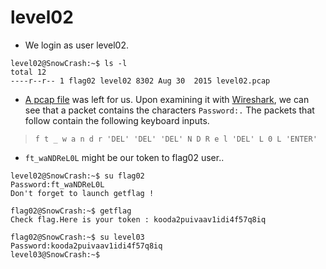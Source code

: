 # level02

- We login as user level02.
```
level02@SnowCrash:~$ ls -l
total 12
----r--r-- 1 flag02 level02 8302 Aug 30  2015 level02.pcap
```


- [A pcap file](https://en.wikipedia.org/wiki/Pcap) was left for us. Upon examining it with [Wireshark](https://en.wikipedia.org/wiki/Wireshark), we can see that a packet contains the characters `Password:.` The packets that follow contain the following keyboard inputs.
>`f t _ w a n d r 'DEL' 'DEL' 'DEL' N D R e l 'DEL' L 0 L 'ENTER'`


- `ft_waNDReL0L` might be our token to flag02 user..
```
level02@SnowCrash:~$ su flag02
Password:ft_waNDReL0L
Don't forget to launch getflag !

flag02@SnowCrash:~$ getflag
Check flag.Here is your token : kooda2puivaav1idi4f57q8iq

flag02@SnowCrash:~$ su level03
Password:kooda2puivaav1idi4f57q8iq
level03@SnowCrash:~$
```